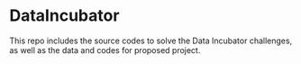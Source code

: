 # DataIncubator
This repo includes the source codes to solve the Data Incubator challenges, as well as the data and codes for proposed project.
